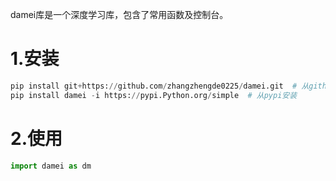 damei库是一个深度学习库，包含了常用函数及控制台。

# 1.安装
```python
pip install git+https://github.com/zhangzhengde0225/damei.git  # 从github安装
pip install damei -i https://pypi.Python.org/simple  # 从pypi安装
```

# 2.使用
```python
import damei as dm

```